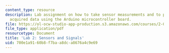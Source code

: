 ```yaml
---
content_type: resource
description: Lab assignment on how to take sensor measurements and to process the
  acquired data using the Arduino microcontroller board.
file: https://ol-ocw-studio-app-production.s3.amazonaws.com/courses/2-017j-design-of-electromechanical-robotic-systems-fall-2009/700e1a9160b8f7baa8dca8676a4c9e69_MIT2_017JF09_lab2.pdf
file_type: application/pdf
resourcetype: Document
title: 'Lab 2: Sensors and Signals'
uid: 700e1a91-60b8-f7ba-a8dc-a8676a4c9e69
---
```

